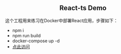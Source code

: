 ## <center>**React-ts Demo**</center>
这个工程用来练习在Docker中部署React应用，步骤如下：
* npm i
* npm run build
* docker-compose up -d
* [点此访问](http://localhost:3000)